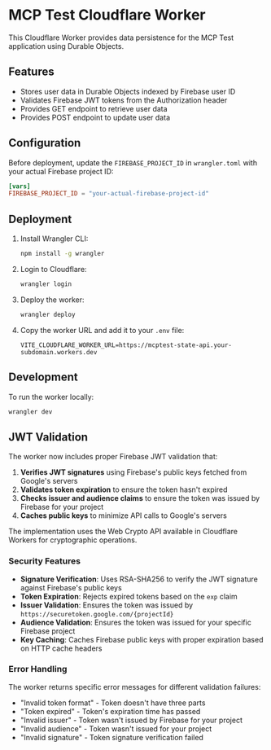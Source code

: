 # MCP Test Cloudflare Worker

This Cloudflare Worker provides data persistence for the MCP Test application using Durable Objects.

## Features

- Stores user data in Durable Objects indexed by Firebase user ID
- Validates Firebase JWT tokens from the Authorization header
- Provides GET endpoint to retrieve user data
- Provides POST endpoint to update user data

## Configuration

Before deployment, update the `FIREBASE_PROJECT_ID` in `wrangler.toml` with your actual Firebase project ID:

```toml
[vars]
FIREBASE_PROJECT_ID = "your-actual-firebase-project-id"
```

## Deployment

1. Install Wrangler CLI:
   ```bash
   npm install -g wrangler
   ```

2. Login to Cloudflare:
   ```bash
   wrangler login
   ```

3. Deploy the worker:
   ```bash
   wrangler deploy
   ```

4. Copy the worker URL and add it to your `.env` file:
   ```
   VITE_CLOUDFLARE_WORKER_URL=https://mcptest-state-api.your-subdomain.workers.dev
   ```

## Development

To run the worker locally:

```bash
wrangler dev
```

## JWT Validation

The worker now includes proper Firebase JWT validation that:

1. **Verifies JWT signatures** using Firebase's public keys fetched from Google's servers
2. **Validates token expiration** to ensure the token hasn't expired
3. **Checks issuer and audience claims** to ensure the token was issued by Firebase for your project
4. **Caches public keys** to minimize API calls to Google's servers

The implementation uses the Web Crypto API available in Cloudflare Workers for cryptographic operations.

### Security Features

- **Signature Verification**: Uses RSA-SHA256 to verify the JWT signature against Firebase's public keys
- **Token Expiration**: Rejects expired tokens based on the `exp` claim
- **Issuer Validation**: Ensures the token was issued by `https://securetoken.google.com/{projectId}`
- **Audience Validation**: Ensures the token was issued for your specific Firebase project
- **Key Caching**: Caches Firebase public keys with proper expiration based on HTTP cache headers

### Error Handling

The worker returns specific error messages for different validation failures:
- "Invalid token format" - Token doesn't have three parts
- "Token expired" - Token's expiration time has passed
- "Invalid issuer" - Token wasn't issued by Firebase for your project
- "Invalid audience" - Token wasn't issued for your project
- "Invalid signature" - Token signature verification failed